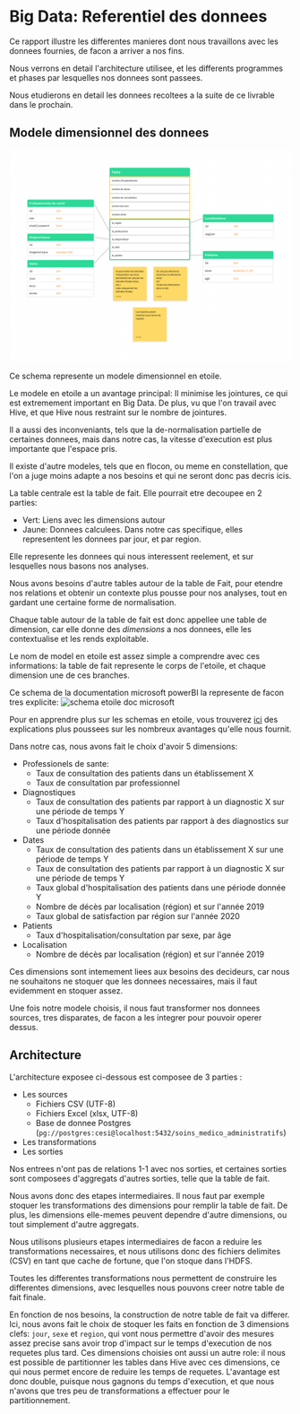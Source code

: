 Big Data: Referentiel des donnees
=================================

Ce rapport illustre les differentes manieres dont nous travaillons avec les donnees fournies, de facon a arriver a nos fins.

Nous verrons en detail l'architecture utilisee, et les differents programmes et phases par lesquelles nos donnees sont passees.

Nous etudierons en detail les donnees recoltees a la suite de ce livrable dans le prochain.

Modele dimensionnel des donnees
-------------------------------

![modele dimmensionel des donnees](./data_warehouse.jpg)

Ce schema represente un modele dimensionnel en etoile.

Le modele en etoile a un avantage principal: Il minimise les jointures, ce qui est extremement important en Big Data. De plus, vu que l'on travail avec Hive, et que Hive nous restraint sur le nombre de jointures.

Il a aussi des inconveniants, tels que la de-normalisation partielle de certaines donnees, mais dans notre cas, la vitesse d'execution est plus importante que l'espace pris.

Il existe d'autre modeles, tels que en flocon, ou meme en constellation, que l'on a juge moins adapte a nos besoins et qui ne seront donc pas decris icis.

La table centrale est la table de fait. Elle pourrait etre decoupee en 2 parties:

-	Vert: Liens avec les dimensions autour
-	Jaune: Donnees calculees. Dans notre cas specifique, elles representent les donnees par jour, et par region.

Elle represente les donnees qui nous interessent reelement, et sur lesquelles nous basons nos analyses.

Nous avons besoins d'autre tables autour de la table de Fait, pour etendre nos relations et obtenir un contexte plus pousse pour nos analyses, tout en gardant une certaine forme de normalisation.

Chaque table autour de la table de fait est donc appellee une table de dimension, car elle donne des *dimensions* a nos donnees, elle les contextualise et les rends exploitable.

Le nom de model en etoile est assez simple a comprendre avec ces informations: la table de fait represente le corps de l'etoile, et chaque dimension une de ces branches.

Ce schema de la documentation microsoft powerBI la represente de facon tres explicite: ![schema etoile doc microsoft](https://docs.microsoft.com/fr-fr/power-bi/guidance/media/star-schema/star-schema-example1.png)

Pour en apprendre plus sur les schemas en etoile, vous trouverez [ici](https://docs.microsoft.com/fr-fr/power-bi/guidance/star-schema) des explications plus poussees sur les nombreux avantages qu'elle nous fournit.

Dans notre cas, nous avons fait le choix d'avoir 5 dimensions:

-	Professionels de sante:
    -	Taux de consultation des patients dans un établissement X
    -	Taux de consultation par professionnel
-	Diagnostiques
    -	Taux de consultation des patients par rapport à un diagnostic X sur une période de temps Y
    -	Taux d'hospitalisation des patients par rapport à des diagnostics sur une période donnée
-	Dates
    -	Taux de consultation des patients dans un établissement X sur une période de temps Y
    -	Taux de consultation des patients par rapport à un diagnostic X sur une période de temps Y
    -	Taux global d'hospitalisation des patients dans une période donnée Y
    -	Nombre de décès par localisation (région) et sur l'année 2019
    -	Taux global de satisfaction par région sur l'année 2020
-	Patients
    -	Taux d'hospitalisation/consultation par sexe, par âge
-	Localisation
    -	Nombre de décès par localisation (région) et sur l'année 2019

Ces dimensions sont intemement liees aux besoins des decideurs, car nous ne souhaitons ne stoquer que les donnees necessaires, mais il faut evidemment en stoquer assez.

Une fois notre modele choisis, il nous faut transformer nos donnees sources, tres disparates, de facon a les integrer pour pouvoir operer dessus.

Architecture
------------

L'architecture exposee ci-dessous est composee de 3 parties :

-	Les sources
	-	Fichiers CSV (UTF-8)
	-	Fichiers Excel (xlsx, UTF-8)
	-	Base de donnee Postgres (`pg://postgres:cesi@localhost:5432/soins_medico_administratifs`)
-	Les transformations
-	Les sorties

Nos entrees n'ont pas de relations 1-1 avec nos sorties, et certaines sorties sont composees d'aggregats d'autres sorties, telle que la table de fait.

Nous avons donc des etapes intermediaires. Il nous faut par exemple stoquer les transformations des dimensions pour remplir la table de fait. De plus, les dimensions elle-memes peuvent dependre d'autre dimensions, ou tout simplement d'autre aggregats.

<!-- insert diagram here -->

Nous utilisons plusieurs etapes intermediaires de facon a reduire les transformations necessaires, et nous utilisons donc des fichiers delimites (CSV) en tant que cache de fortune, que l'on stoque dans l'HDFS.

Toutes les differentes transformations nous permettent de construire les differentes dimensions, avec lesquelles nous pouvons creer notre table de fait finale.

En fonction de nos besoins, la construction de notre table de fait va differer. Ici, nous avons fait le choix de stoquer les faits en fonction de 3 dimensions clefs: `jour`, `sexe` et `region`, qui vont nous permettre d'avoir des mesures assez precise sans avoir trop d'impact sur le temps d'execution de nos requetes plus tard.
Ces dimensions choisies ont aussi un autre role: il nous est possible de partitionner les tables dans Hive avec ces dimensions, ce qui nous permet encore de reduire les temps de requetes. L'avantage est donc double, puisque nous gagnons du temps d'execution, et que nous n'avons que tres peu de transformations a effectuer pour le partitionnement.


